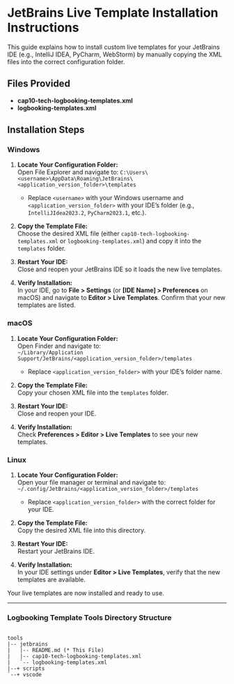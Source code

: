 # JetBrains Live Template Installation Instructions

This guide explains how to install custom live templates for your JetBrains IDE (e.g., IntelliJ IDEA, PyCharm, WebStorm) by manually copying the XML files into the correct configuration folder.

## Files Provided

- **cap10-tech-logbooking-templates.xml**
- **logbooking-templates.xml**

## Installation Steps

### Windows

1. **Locate Your Configuration Folder:**  
   Open File Explorer and navigate to: ```C:\Users\<username>\AppData\Roaming\JetBrains\<application_version_folder>\templates```
   - Replace `<username>` with your Windows username and `<application_version_folder>` with your IDE’s folder (e.g., `IntelliJIdea2023.2`, `PyCharm2023.1`, etc.).

2. **Copy the Template File:**  
   Choose the desired XML file (either `cap10-tech-logbooking-templates.xml` or `logbooking-templates.xml`) and copy it into the `templates` folder.

3. **Restart Your IDE:**  
   Close and reopen your JetBrains IDE so it loads the new live templates.

4. **Verify Installation:**  
   In your IDE, go to **File > Settings** (or **[IDE Name] > Preferences** on macOS) and navigate to **Editor > Live Templates**. Confirm that your new templates are listed.

### macOS

1. **Locate Your Configuration Folder:**  
   Open Finder and navigate to:  
   ```~/Library/Application Support/JetBrains/<application_version_folder>/templates   ```  
   -   Replace `<application_version_folder>` with your IDE’s folder name.

2. **Copy the Template File:**  
   Copy your chosen XML file into the `templates` folder.

3. **Restart Your IDE:**  
   Close and reopen your IDE.

4. **Verify Installation:**  
   Check **Preferences > Editor > Live Templates** to see your new templates.

### Linux

1. **Locate Your Configuration Folder:**  
   Open your file manager or terminal and navigate to:  
   ```~/.config/JetBrains/<application_version_folder>/templates```  
   - Replace `<application_version_folder>` with the correct folder for your IDE.

2. **Copy the Template File:**  
   Copy the desired XML file into this directory.

3. **Restart Your IDE:**  
   Restart your JetBrains IDE.

4. **Verify Installation:**  
   In your IDE settings under **Editor > Live Templates**, verify that the new templates are available.

Your live templates are now installed and ready to use.

---

### Logbooking Template Tools Directory Structure

```shell

tools
|-- jetbrains
|   |-- README.md (* This File)
|   |-- cap10-tech-logbooking-templates.xml
|   `-- logbooking-templates.xml
|--+ scripts
`--+ vscode
```

